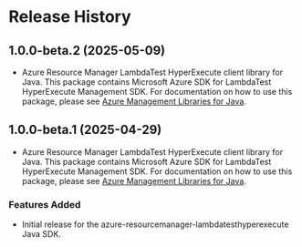 # Release History

## 1.0.0-beta.2 (2025-05-09)

- Azure Resource Manager LambdaTest HyperExecute client library for Java. This package contains Microsoft Azure SDK for LambdaTest HyperExecute Management SDK. For documentation on how to use this package, please see [Azure Management Libraries for Java](https://aka.ms/azsdk/java/mgmt).

## 1.0.0-beta.1 (2025-04-29)

- Azure Resource Manager LambdaTest HyperExecute client library for Java. This package contains Microsoft Azure SDK for LambdaTest HyperExecute Management SDK. For documentation on how to use this package, please see [Azure Management Libraries for Java](https://aka.ms/azsdk/java/mgmt).
### Features Added

- Initial release for the azure-resourcemanager-lambdatesthyperexecute Java SDK.
